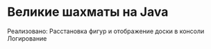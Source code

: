 # Великие шахматы на Java
Реализовано:
Расстановка фигур и отображение доски в консоли </br>
Логирование
